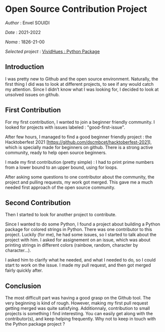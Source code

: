 # Open Source Contribution Project

*Author* : Envel SOUIDI 

*Date* : 2021-2022

*Noma* : 1826-21-00

*Selected project* : [VividHues : Python Package](https://github.com/KennyOliver/VividHues)

## Introduction

I was pretty new to Github and the open source environment. 
Naturally, the first thing I did was to look at different projects, to see if any would catch my attention. 
Since I didn’t know what I was looking for, I decided to look at unsolved issues on github.  

## First Contribution 

For my first contribution, I wanted to join a beginner friendly community.
I looked for projects with issues labeled : "good-first-issue".

After few hours, I managed to find a good beginner friendly project : the Hacktoberfest 2021 [https://github.com/dscmbcet/hacktoberfest-2021], which is specially made for beginners on github. 
There is a strong active community, ready to help open source beginners.

I made my first contribution (pretty simple) : I had to print prime numbers from a lower bound to an upper bound, using for loops. 

After asking some questions to one contributor about the community, the project and pulling requests, my work got merged. 
This gave me a much needed first approach of the open source community. 

## Second Contribution

Then I started to look for another project to contribute. 

Since I wanted to do some Python, I found a project about building a Python package for colored strings in Python. 
There was one contributor to this project. Luckily (for me), he had some issues, so I started to talk about the project with him. 
I asked for assignement on an issue, which was about printing strings in different colors (rainbow, random, character by character...). 

I asked him to clarify what he needed, and what I needed to do, so I could start to work on the issue. 
I made my pull request, and then got merged fairly quickly after. 

## Conclusion

The most difficult part was having a good grasp on the Github tool. The very beginning is kind of rough. 
However, making my first pull request getting merged was quite satisfying. 
Additionnaly, contribution to small projects is something I find interesting. You can easily get along with the contributor(s), and keep helping frequently.
Why not to keep in touch with the Python package project ?
 
 
